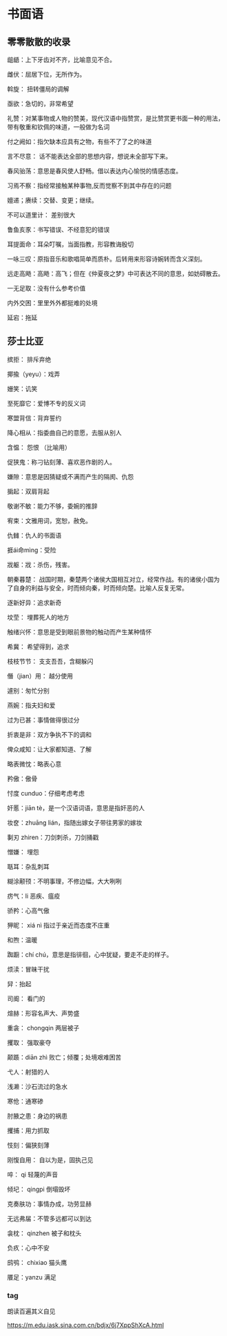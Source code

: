 # 书面语

## 零零散散的收录

龃龉：上下牙齿对不齐，比喻意见不合。

雌伏：屈居下位，无所作为。

斡旋： 扭转僵局的调解 

亟欲：急切的，非常希望

礼赞：对某事物或人物的赞美，现代汉语中指赞赏，是比赞赏更书面一种的用法，带有敬重和钦佩的味道，一般做为名词

付之阙如：指欠缺本应具有之物，有些不了了之的味道

言不尽意： 话不能表达全部的思想内容，想说未全部写下来。

春风骀荡：意思是春风使人舒畅。借以表达内心愉悦的情感态度。

习焉不察：指经常接触某种事物,反而觉察不到其中存在的问题

嬗递；赓续：交替、变更；继续。

不可以道里计： 差别很大

鲁鱼亥豕：书写错误、不经意犯的错误

耳提面命：耳朵叮嘱，当面指教，形容教诲殷切

一咏三叹：原指音乐和歌唱简单而质朴。后转用来形容诗婉转而含义深刻。

远走高飏：高飏：高飞；但在《仲夏夜之梦》中可表达不同的意思，如妨碍散去。

一无足取：没有什么参考价值

内外交困：里里外外都挺难的处境

延宕：拖延

## 莎士比亚

摈拒： 排斥弃绝

揶揄（yeyu）：戏弄

姗笑：讥笑

至死靡它：爱博不专的反义词

寒盟背信：背弃誓约

降心相从：指委曲自己的意愿，去服从别人

含愠： 怨恨 （比喻用）

促狭鬼：称刁钻刻薄、喜欢恶作剧的人。

嫌隙：意思是因猜疑或不满而产生的隔阂、仇怨

掮起：双肩背起

敬谢不敏：能力不够，委婉的推辞 

宥束：文雅用词，宽恕，赦免。

仇雠：仇人的书面语

捱ái命mìng：受险

戕躯：戕：杀伤，残害。

朝秦暮楚： 战国时期，秦楚两个诸侯大国相互对立，经常作战。有的诸侯小国为了自身的利益与安全，时而倾向秦，时而倾向楚。比喻人反复无常。

逐新好异：追求新奇

坟茔： 埋葬死人的地方

触绪兴怀：意思是受到眼前景物的触动而产生某种情怀

希冀： 希望得到，追求

枝枝节节： 支支吾吾，含糊躲闪

僭（jian）用： 越分使用

遽别：匆忙分别

燕婉：指夫妇和爱

过为已甚：事情做得很过分

折衷是非：双方争执不下的调和

俾众咸知：让大家都知道、了解

略表微忱：略表心意

矜傲：傲骨

忖度 cunduo：仔细考虑考虑

奸慝：jiān tè，是一个汉语词语，意思是指奸恶的人

妆奁：zhuāng lián，指随出嫁女子带往男家的嫁妆

剚刃 zhiren：刀剑刺杀，刀剑捅戳

憎嫌： 埋怨

聒耳：杂乱刺耳

糊涂颟顸：不明事理，不修边幅，大大咧咧

疠气：li 恶疾、瘟疫

骄矜：心高气傲

狎昵： xiá nì 指过于亲近而态度不庄重

和煦：温暖

踟蹰：chí chú，意思是指徘徊，心中犹疑，要走不走的样子。
 
烦渎：冒昧干扰 

舁：抬起

司阍： 看门的

煊赫：形容名声大、声势盛

重衾： chongqin 两层被子

攫取： 强取豪夺

颠踬：diān zhì  败亡；倾覆；处境艰难困苦

弋人：射猎的人

浅濑：沙石流过的急水

寒伧：通寒碜

肘腋之患：身边的祸患

攫捕：用力抓取

忮刻：偏狭刻薄

刚愎自用： 自以为是，固执己见

啐： qi 轻蔑的声音

倾圮： qingpi 倒塌毁坏

克奏肤功：事情办成，功劳显赫

无远弗届：不管多远都可以到达

衾枕： qinzhen 被子和枕头

负疚：心中不安

鸱鸮： chixiao 猫头鹰

餍足：yanzu 满足







### tag

朗读百遍其义自见

https://m.edu.iask.sina.com.cn/bdjx/6j7XppShXcA.html
